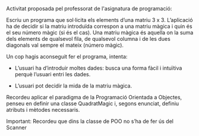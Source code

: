 Activitat proposada pel professorat de l'asignatura de programació:

Escriu un programa que sol·licita els elements d’una matriu 3 x 3. L’aplicació ha de decidir si la matriu introduïda 
correspon a una matriu màgica i quin és el seu número màgic (si és el cas). Una matriu màgica és aquella on la suma 
dels elements de qualsevol fila, de qualsevol columna i de les dues diagonals val sempre el mateix (número màgic).

Un cop hagis aconseguit fer el programa, intenta:

  - L’usuari ha d’introduir moltes dades: busca una forma fàcil i intuïtiva perquè l’usuari entri
    les dades.
    
  - L’usuari pot decidir la mida de la matriu màgica.

Recordeu aplicar el paradigma de la Programació Orientada a Objectes, penseu en definir
una classe QuadratMagic i, segons enunciat, definiu atributs i mètodes necessaris.

Important: Recordeu que dins la classe de POO no s’ha de fer ús del Scanner
